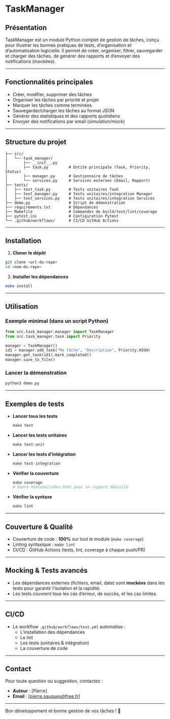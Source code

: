 # TaskManager

## Présentation

TaskManager est un module Python complet de gestion de tâches, conçu pour illustrer les bonnes pratiques de tests, d’organisation et d’automatisation logicielle. Il permet de créer, organiser, filtrer, sauvegarder et charger des tâches, de générer des rapports et d’envoyer des notifications (mockées).

---

## Fonctionnalités principales
- Créer, modifier, supprimer des tâches
- Organiser les tâches par priorité et projet
- Marquer les tâches comme terminées
- Sauvegarder/charger les tâches au format JSON
- Générer des statistiques et des rapports quotidiens
- Envoyer des notifications par email (simulation/mock)

---

## Structure du projet
```
├── src/
│   └── task_manager/
│       ├── __init__.py
│       ├── task.py         # Entité principale (Task, Priority, Status)
│       ├── manager.py      # Gestionnaire de tâches
│       └── services.py     # Services externes (Email, Rapport)
├── tests/
│   ├── test_task.py        # Tests unitaires Task
│   ├── test_manager.py     # Tests unitaires/integration Manager
│   ├── test_services.py    # Tests unitaires/integration Services
├── demo.py                 # Script de démonstration
├── requirements.txt        # Dépendances
├── Makefile                # Commandes de build/test/lint/coverage
├── pytest.ini              # Configuration Pytest
└── .github/workflows/      # CI/CD GitHub Actions
```

---

## Installation

1. **Cloner le dépôt**
```sh
git clone <url-du-repo>
cd <nom-du-repo>
```
2. **Installer les dépendances**
```sh
make install
```

---

## Utilisation

### Exemple minimal (dans un script Python)
```python
from src.task_manager.manager import TaskManager
from src.task_manager.task import Priority

manager = TaskManager()
id1 = manager.add_task("Ma tâche", "Description", Priority.HIGH)
manager.get_task(id1).mark_completed()
manager.save_to_file()
```

### Lancer la démonstration
```sh
python3 demo.py
```

---

## Exemples de tests

- **Lancer tous les tests**
  ```sh
  make test
  ```
- **Lancer les tests unitaires**
  ```sh
  make test-unit
  ```
- **Lancer les tests d’intégration**
  ```sh
  make test-integration
  ```
- **Vérifier la couverture**
  ```sh
  make coverage
  # Ouvre htmlcov/index.html pour un rapport détaillé
  ```
- **Vérifier la syntaxe**
  ```sh
  make lint
  ```

---

## Couverture & Qualité
- Couverture de code : **100%** sur tout le module (`make coverage`)
- Linting syntaxique : `make lint`
- CI/CD : GitHub Actions (tests, lint, coverage à chaque push/PR)

---

## Mocking & Tests avancés
- Les dépendances externes (fichiers, email, date) sont **mockées** dans les tests pour garantir l’isolation et la rapidité.
- Les tests couvrent tous les cas d’erreur, de succès, et les cas limites.

---

## CI/CD
- Le workflow `.github/workflows/test.yml` automatise :
  - L’installation des dépendances
  - Le lint
  - Les tests (unitaires & intégration)
  - La couverture de code

---

## Contact
Pour toute question ou suggestion, contactez :
- **Auteur** : [Pierre]
- **Email** : [pierre.saugues@free.fr]

---

Bon développement et bonne gestion de vos tâches ! 🚀 